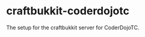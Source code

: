 craftbukkit-coderdojotc
=======================

The setup for the craftbukkit server for CoderDojoTC.
